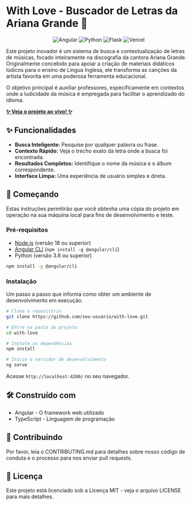# With Love - Buscador de Letras da Ariana Grande 🎤

<p align="center">
  <img src="https://img.shields.io/badge/Angular-DD0031?style=for-the-badge&logo=angular&logoColor=white" alt="Angular"/>
  <img src="https://img.shields.io/badge/Python-3776AB?style=for-the-badge&logo=python&logoColor=white" alt="Python"/>
  <img src="https://img.shields.io/badge/Flask-000000?style=for-the-badge&logo=flask&logoColor=white" alt="Flask"/>
  <img src="https://img.shields.io/badge/Vercel-000000?style=for-the-badge&logo=vercel&logoColor=white" alt="Vercel"/>
</p>

Este projeto inovador é um sistema de busca e contextualização de letras de músicas, focado inteiramente na discografia da cantora Ariana Grande. Originalmente concebido para apoiar a criação de materiais didáticos lúdicos para o ensino de Língua Inglesa, ele transforma as canções da artista favorita em uma poderosa ferramenta educacional.

O objetivo principal é auxiliar professores, especificamente em contextos onde a ludicidade da música é empregada para facilitar o aprendizado do idioma.

**[✨ Veja o projeto ao vivo! ✨](https://with-love-seven.vercel.app)**

## ✨ Funcionalidades

*   **Busca Inteligente:** Pesquise por qualquer palavra ou frase.
*   **Contexto Rápido:** Veja o trecho exato da letra onde a busca foi encontrada.
*   **Resultados Completos:** Identifique o nome da música e o álbum correspondente.
*   **Interface Limpa:** Uma experiência de usuário simples e direta.

## 🚀 Começando

Estas instruções permitirão que você obtenha uma cópia do projeto em operação na sua máquina local para fins de desenvolvimento e teste.

### Pré-requisitos

*   [Node.js](https://nodejs.org/) (versão 18 ou superior)
*   [Angular CLI](https://angular.io/cli) (`npm install -g @angular/cli`)
*   Python (versão 3.8 ou superior)

```bash
npm install -g @angular/cli
```

### Instalação

Um passo a passo que informa como obter um ambiente de desenvolvimento em execução.

```bash
# Clone o repositório
git clone https://github.com/seu-usuario/with-love.git

# Entre na pasta do projeto
cd with-love

# Instale as dependências
npm install

# Inicie o servidor de desenvolvimento
ng serve
```

Acesse `http://localhost:4200/` no seu navegador.

## 🛠️ Construído com

*   Angular - O framework web utilizado
*   TypeScript - Linguagem de programação

## 🤝 Contribuindo

Por favor, leia o CONTRIBUTING.md para detalhes sobre nosso código de conduta e o processo para nos enviar pull requests.

## 📄 Licença

Este projeto está licenciado sob a Licença MIT - veja o arquivo LICENSE para mais detalhes.
